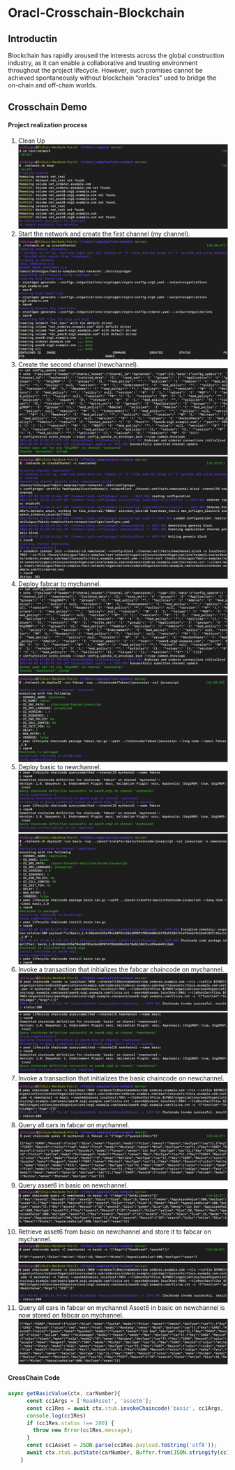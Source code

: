 # Oracl-Crosschain-Blockchain

## Introductin
Blockchain has rapidly aroused the interests across the global construction industry, as it can enable a collaborative and trusting environment throughout the project lifecycle. However, such promises cannot be achieved spontaneously without blockchain “oracles” used to bridge the on-chain and off-chain worlds.

## Crosschain Demo

#### Project realization process
1. Clean Up
![P1](https://raw.githubusercontent.com/jeremyRZ/Oracl-Crosschain-Blockchain/main/Screen%20Shot/1.png)
1. Start the network and create the first channel (my channel).
![P1](https://raw.githubusercontent.com/jeremyRZ/Oracl-Crosschain-Blockchain/main/Screen%20Shot/2.png)
1. Create the second channel (newchannel).
![P1](https://raw.githubusercontent.com/jeremyRZ/Oracl-Crosschain-Blockchain/main/Screen%20Shot/3.png)
![P1](https://raw.githubusercontent.com/jeremyRZ/Oracl-Crosschain-Blockchain/main/Screen%20Shot/4.png)
1. Deploy fabcar to mychannel.
![P1](https://raw.githubusercontent.com/jeremyRZ/Oracl-Crosschain-Blockchain/main/Screen%20Shot/5.png)
![P1](https://raw.githubusercontent.com/jeremyRZ/Oracl-Crosschain-Blockchain/main/Screen%20Shot/6.png)
1. Deploy basic to newchannel.
![P1](https://raw.githubusercontent.com/jeremyRZ/Oracl-Crosschain-Blockchain/main/Screen%20Shot/7.png)
![P1](https://raw.githubusercontent.com/jeremyRZ/Oracl-Crosschain-Blockchain/main/Screen%20Shot/8.png)
1. Invoke a transaction that initializes the fabcar chaincode on mychannel.
![P1](https://raw.githubusercontent.com/jeremyRZ/Oracl-Crosschain-Blockchain/main/Screen%20Shot/9.png)
![P1](https://raw.githubusercontent.com/jeremyRZ/Oracl-Crosschain-Blockchain/main/Screen%20Shot/10.png)
1. Invoke a transaction that initializes the basic chaincode on newchannel.
![P1](https://raw.githubusercontent.com/jeremyRZ/Oracl-Crosschain-Blockchain/main/Screen%20Shot/11.png)
1. Query all cars in fabcar on mychannel.
![P1](https://raw.githubusercontent.com/jeremyRZ/Oracl-Crosschain-Blockchain/main/Screen%20Shot/12.png)
1. Query asset6 in basic on newchannel.
![P1](https://raw.githubusercontent.com/jeremyRZ/Oracl-Crosschain-Blockchain/main/Screen%20Shot/13.png)
1. Retrieve asset6 from basic on newchannel and store it to fabcar on mychannel.
![P1](https://raw.githubusercontent.com/jeremyRZ/Oracl-Crosschain-Blockchain/main/Screen%20Shot/14.png)
![P1](https://raw.githubusercontent.com/jeremyRZ/Oracl-Crosschain-Blockchain/main/Screen%20Shot/15.png)
1. Query all cars in fabcar on mychannel Asset6 in basic on newchannel is now stored on fabcar on mychannel.
![P1](https://raw.githubusercontent.com/jeremyRZ/Oracl-Crosschain-Blockchain/main/Screen%20Shot/16.png)

#### CrossChain Code
```javascript
async getBasicValue(ctx, carNumber){
      const cc1Args = ['ReadAsset', 'asset6'];
      const cc1Res = await ctx.stub.invokeChaincode('basic', cc1Args, 'newchannel');
      console.log(cc1Res)
      if (cc1Res.status !== 200) {
        throw new Error(cc1Res.message);
      }
      const cc1Asset = JSON.parse(cc1Res.payload.toString('utf8'));
      await ctx.stub.putState(carNumber, Buffer.from(JSON.stringify(cc1Asset)));
    }

```